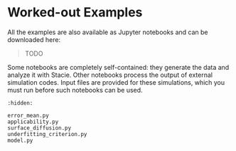 # Worked-out Examples

All the examples are also available as Jupyter notebooks and can be downloaded here:

> TODO

Some notebooks are completely self-contained:
they generate the data and analyze it with Stacie.
Other notebooks process the output of external simulation codes.
Input files are provided for these simulations,
which you must run before such notebooks can be used.

```{toctree}
:hidden:

error_mean.py
applicability.py
surface_diffusion.py
underfitting_criterion.py
model.py
```
